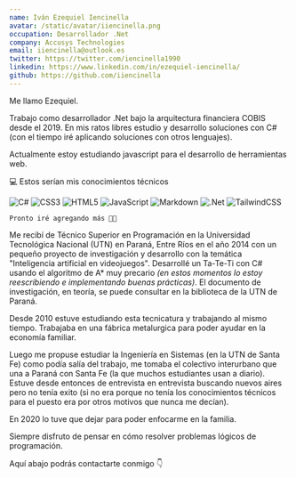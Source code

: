 ```yaml
---
name: Iván Ezequiel Iencinella
avatar: /static/avatar/iiencinella.png
occupation: Desarrollador .Net
company: Accusys Technologies
email: iiencinella@outlook.es
twitter: https://twitter.com/iencinella1990
linkedin: https://www.linkedin.com/in/ezequiel-iencinella/
github: https://github.com/iiencinella
---
```


Me llamo Ezequiel.

Trabajo como desarrollador .Net bajo la arquitectura financiera COBIS desde el 2019. En mis ratos libres estudio y desarrollo soluciones con C# (con el tiempo iré aplicando soluciones con otros lenguajes).

Actualmente estoy estudiando javascript para el desarrollo de herramientas web.

💻 Estos serían mis conocimientos técnicos

![C#](https://img.shields.io/badge/c%23-%23239120.svg?style=for-the-badge&logo=c-sharp&logoColor=white) ![CSS3](https://img.shields.io/badge/css3-%231572B6.svg?style=for-the-badge&logo=css3&logoColor=white) ![HTML5](https://img.shields.io/badge/html5-%23E34F26.svg?style=for-the-badge&logo=html5&logoColor=white) ![JavaScript](https://img.shields.io/badge/javascript-%23323330.svg?style=for-the-badge&logo=javascript&logoColor=%23F7DF1E) ![Markdown](https://img.shields.io/badge/markdown-%23000000.svg?style=for-the-badge&logo=markdown&logoColor=white)
![.Net](https://img.shields.io/badge/.NET-5C2D91?style=for-the-badge&logo=.net&logoColor=white)
![TailwindCSS](https://img.shields.io/badge/tailwindcss-%2338B2AC.svg?style=for-the-badge&logo=tailwind-css&logoColor=white)

`Pronto iré agregando más 👨‍💻`

Me recibí de Técnico Superior en Programación en la Universidad Tecnológica Nacional (UTN) en Paraná, Entre Ríos en el año 2014 con un pequeño proyecto de investigación y desarrollo con la temática "Inteligencia artificial en videojuegos". Desarrollé un Ta-Te-Ti con C# usando el algoritmo de A\* muy precario _(en estos momentos lo estoy reescribiendo e implementando buenas prácticas)_. El documento de investigación, en teoría, se puede consultar en la biblioteca de la UTN de Paraná.

Desde 2010 estuve estudiando esta tecnicatura y trabajando al mismo tiempo. Trabajaba en una fábrica metalurgica para poder ayudar en la economía familiar.

Luego me propuse estudiar la Ingeniería en Sistemas (en la UTN de Santa Fe) como podía salía del trabajo, me tomaba el colectivo interurbano que una a Paraná con Santa Fe (la que muchos estudiantes usan a diario). Estuve desde entonces de entrevista en entrevista buscando nuevos aires pero no tenía exito (si no era porque no tenía los conocimientos técnicos para el puesto era por otros motivos que nunca me decían).

En 2020 lo tuve que dejar para poder enfocarme en la familia.

Siempre disfruto de pensar en cómo resolver problemas lógicos de programación.

Aquí abajo podrás contactarte conmigo 👇
